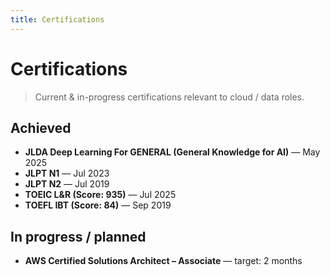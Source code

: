 ```yaml
---
title: Certifications
---
```


# Certifications

> Current & in-progress certifications relevant to cloud / data roles.

## Achieved
- **JLDA Deep Learning For GENERAL (General Knowledge for AI)** — May 2025
- **JLPT N1** — Jul 2023  
- **JLPT N2** — Jul 2019
- **TOEIC L&R (Score: 935)** — Jul 2025
- **TOEFL IBT (Score: 84)** — Sep 2019   


## In progress / planned
- **AWS Certified Solutions Architect – Associate** — target: 2 months  

